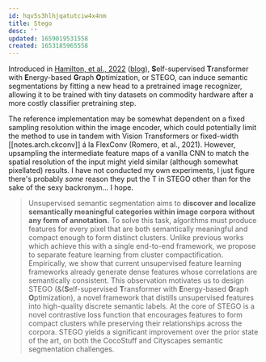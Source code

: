 ```yaml
---
id: hqv5s3hlhjqatutciw4x4nm
title: Stego
desc: ''
updated: 1659019531558
created: 1653185965558
---
```

Introduced in [Hamilton, et al., 2022][paper] ([blog]), **S**elf-supervised **T**ransformer with **E**nergy-based **G**raph **O**ptimization, or STEGO, can induce semantic segmentations by fitting a new head to a pretrained image recognizer, allowing it to be trained with tiny datasets on commodity hardware after a more costly classifier pretraining step. 

The reference implementation may be somewhat dependent on a fixed sampling resolution within the image encoder, which could potentially limit the method to use in tandem with Vision Transformers or fixed-width [[notes.arch.ckconv]] á la FlexConv (Romero, et al., 2021). However, upsampling the intermediate feature maps of a vanilla CNN to match the spatial resolution of the input might yield similar (although somewhat pixellated) results. I have not conducted my own experiments, I just figure there's probably _some_ reason they put the T in STEGO other than for the sake of the sexy backronym... I hope. 

> Unsupervised semantic segmentation aims to **discover and localize semantically meaningful categories within image corpora without any form of annotation.** To solve this task, algorithms must produce features for every pixel that are both semantically meaningful and compact enough to form distinct clusters. Unlike previous works which achieve this with a single end-to-end framework, we propose to separate feature learning from cluster compactification. Empirically, we show that current unsupervised feature learning frameworks already generate dense features whose correlations are semantically consistent. This observation motivates us to design STEGO (&(**S**elf-supervised **T**ransformer with **E**nergy-based **G**raph **O**ptimization), a novel framework that distills unsupervised features into high-quality discrete semantic labels. At the core of STEGO is a novel contrastive loss function that encourages features to form compact clusters while preserving their relationships across the corpora. STEGO yields a significant improvement over the prior state of the art, on both the CocoStuff and Cityscapes semantic segmentation challenges.

[blog]: https://wpthemeblog.com/mit-team-introduces-stego-an-algorithm-that-can-jointly-detect-and-segment-things-down-to-the-last-pixel-without-any-human/
[paper]: https://arxiv.org/abs/2203.08414